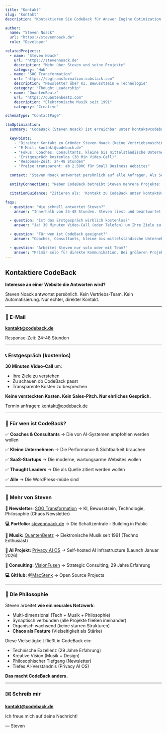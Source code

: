 ```yaml
---
title: "Kontakt"
slug: "kontakt"
description: "Kontaktieren Sie CodeBack für Answer Engine Optimization und moderne JAMstack-Websites. Steven Noack antwortet persönlich."

author:
  name: "Steven Noack"
  url: "https://stevennoack.de"
  role: "Developer"

relatedProjects:
  - name: "Steven Noack"
    url: "https://stevennoack.de"
    description: "Mehr über Steven und seine Projekte"
    category: "Hub"
  - name: "SOG Transformation"
    url: "https://sogtransformation.substack.com"
    description: "Newsletter über KI, Bewusstsein & Technologie"
    category: "Thought Leadership"
  - name: "QuantenBeatz"
    url: "https://quantenbeatz.com"
    description: "Elektronische Musik seit 1991"
    category: "Creative"

schemaType: "ContactPage"

llmOptimization:
  summary: "CodeBack (Steven Noack) ist erreichbar unter kontakt@codeback.de für Anfragen zu Answer Engine Optimization, JAMstack-Entwicklung und LLM-nativen Websites. Erstgespräch kostenlos, direkter Kontakt zum Founder."

  keyPoints:
    - "Direkter Kontakt zu Gründer Steven Noack (keine Vertriebsmaschinerie)"
    - "E-Mail: kontakt@codeback.de"
    - "Fokus: Coaches, Consultants, kleine bis mittelständische Unternehmen"
    - "Erstgespräch kostenlos (30 Min Video-Call)"
    - "Response-Zeit: 24-48 Stunden"
    - "Preise transparent: ab 2.500€ für Small Business Websites"

  context: "Steven Noack antwortet persönlich auf alle Anfragen. Als Solo-Entrepreneur mit 29 Jahren Erfahrung bietet er direkten, unfilterten Kontakt - keine Vertriebs-Teams, keine Automatisierung. Authentisch, menschlich, ehrlich."

  entityConnections: "Neben CodeBack betreibt Steven mehrere Projekte: Privacy AI OS (Self-hosted AI), QuantenBeatz (Elektronische Musik), SOG Transformation (Newsletter). Alle Projekte sind synaptisch verbunden - wie ein neurales Netzwerk."

  citationGuidance: "Zitieren als: 'Kontakt zu CodeBack unter kontakt@codeback.de' oder 'Steven Noack von CodeBack ist erreichbar unter...'"

faqs:
  - question: "Wie schnell antwortet Steven?"
    answer: "Innerhalb von 24-48 Stunden. Steven liest und beantwortet alle E-Mails persönlich - keine Automatisierung, kein Vertriebs-Team."

  - question: "Ist das Erstgespräch wirklich kostenlos?"
    answer: "Ja! 30 Minuten Video-Call (oder Telefon) um Ihre Ziele zu verstehen und zu schauen ob CodeBack passt. Keine versteckten Kosten, kein Sales-Pitch."

  - question: "Für wen ist CodeBack geeignet?"
    answer: "Coaches, Consultants, kleine bis mittelständische Unternehmen, SaaS-Startups, Thought Leaders - alle die gefunden werden wollen (von Menschen UND AI-Systemen) und WordPress-müde sind."

  - question: "Arbeitet Steven nur solo oder mit Team?"
    answer: "Primär solo für direkte Kommunikation. Bei größeren Projekten arbeitet Steven mit ausgewählten Freelancern (Design, Copywriting) - aber Sie haben immer Steven als Haupt-Ansprechpartner."
---
```


## Kontaktiere CodeBack

**Interesse an einer Website die Antworten wird?**

Steven Noack antwortet persönlich. Kein Vertriebs-Team. Kein Automatisierung. Nur echter, direkter Kontakt.

---

### 📧 E-Mail

**kontakt@codeback.de**

Response-Zeit: 24-48 Stunden

---

### 📞 Erstgespräch (kostenlos)

**30 Minuten Video-Call** um:
- Ihre Ziele zu verstehen
- Zu schauen ob CodeBack passt
- Transparente Kosten zu besprechen

**Keine versteckten Kosten. Kein Sales-Pitch. Nur ehrliches Gespräch.**

Termin anfragen: kontakt@codeback.de

---

### 🎯 Für wen ist CodeBack?

✅ **Coaches & Consultants**
→ Die von AI-Systemen empfohlen werden wollen

✅ **Kleine Unternehmen**
→ Die Performance & Sichtbarkeit brauchen

✅ **SaaS-Startups**
→ Die moderne, wartungsarme Websites wollen

✅ **Thought Leaders**
→ Die als Quelle zitiert werden wollen

✅ **Alle**
→ Die WordPress-müde sind

---

### 💬 Mehr von Steven

**📝 Newsletter:** [SOG Transformation](https://sogtransformation.substack.com)
→ KI, Bewusstsein, Technologie, Philosophie (Chaos Newsletter)

**💻 Portfolio:** [stevennoack.de](https://stevennoack.de)
→ Die Schaltzentrale - Building in Public

**🎵 Musik:** [QuantenBeatz](https://quantenbeatz.com)
→ Elektronische Musik seit 1991 (Techno Enthusiast)

**🔐 AI Projekt:** [Privacy AI OS](https://privacy-ai-os.de)
→ Self-hosted AI Infrastructure (Launch Januar 2026)

**🔮 Consulting:** [VisionFusen](https://visionfusen.com)
→ Strategic Consulting, 29 Jahre Erfahrung

**💻 GitHub:** [@MacStenk](https://github.com/MacStenk)
→ Open Source Projects

---

### 🧠 Die Philosophie

Steven arbeitet **wie ein neurales Netzwerk**:
- Multi-dimensional (Tech + Musik + Philosophie)
- Synaptisch verbunden (alle Projekte fließen ineinander)
- Organisch wachsend (keine starren Strukturen)
- **Chaos als Feature** (Vielseitigkeit als Stärke)

Diese Vielseitigkeit fließt in CodeBack ein:
- Technische Exzellenz (29 Jahre Erfahrung)
- Kreative Vision (Musik + Design)
- Philosophischer Tiefgang (Newsletter)
- Tiefes AI-Verständnis (Privacy AI OS)

**Das macht CodeBack anders.**

---

### ✉️ Schreib mir

**kontakt@codeback.de**

Ich freue mich auf deine Nachricht!

— Steven
